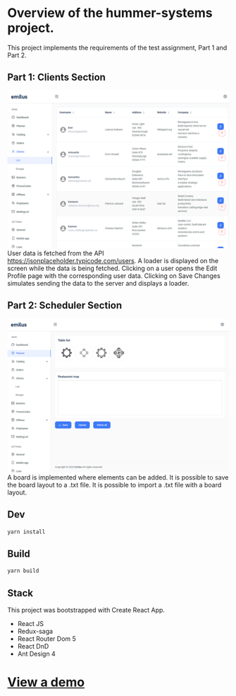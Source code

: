 # Overview of the hummer-systems project.

This project implements the requirements of the test assignment, Part 1 and Part 2.
## Part 1: Clients Section
![ScreenShot61](/screenshots/Screenshot_61.png)
User data is fetched from the API https://jsonplaceholder.typicode.com/users.
A loader is displayed on the screen while the data is being fetched.
Clicking on a user opens the Edit Profile page with the corresponding user data.
Clicking on Save Changes simulates sending the data to the server and displays a loader.
## Part 2: Scheduler Section
![ScreenShot62](/screenshots/Screenshot_62.png)
A board is implemented where elements can be added.
It is possible to save the board layout to a .txt file.
It is possible to import a .txt file with a board layout.
## Dev
```bash
yarn install
```
## Build
```bash
yarn build
```

## Stack

This project was bootstrapped with Create React App.
* React JS
* Redux-saga
* React Router Dom 5
* React DnD
* Ant Design 4
# [View a demo](https://hummer-systems.web.app)